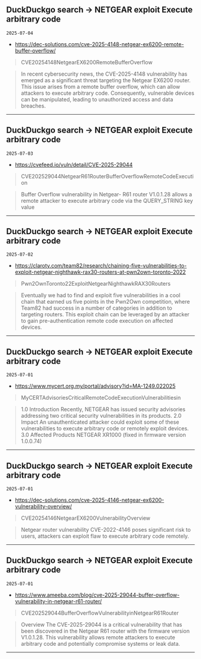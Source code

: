 ## DuckDuckgo search -> NETGEAR exploit Execute arbitrary code
`2025-07-04`

* https://dec-solutions.com/cve-2025-4148-netgear-ex6200-remote-buffer-overflow/

<blockquote>
 CVE20254148NetgearEX6200RemoteBufferOverflow
</blockquote>
<blockquote>
In recent cybersecurity news, the CVE-2025-4148 vulnerability has emerged as a significant threat targeting the Netgear EX6200 router. This issue arises from a remote buffer overflow, which can allow attackers to execute arbitrary code. Consequently, vulnerable devices can be manipulated, leading to unauthorized access and data breaches.
</blockquote>

---

## DuckDuckgo search -> NETGEAR exploit Execute arbitrary code
`2025-07-03`

* https://cvefeed.io/vuln/detail/CVE-2025-29044

<blockquote>
 CVE202529044NetgearR61RouterBufferOverflowRemoteCodeExecution
</blockquote>
<blockquote>
Buffer Overflow vulnerability in Netgear- R61 router V1.0.1.28 allows a remote attacker to execute arbitrary code via the QUERY_STRING key value
</blockquote>

---

## DuckDuckgo search -> NETGEAR exploit Execute arbitrary code
`2025-07-02`

* https://claroty.com/team82/research/chaining-five-vulnerabilities-to-exploit-netgear-nighthawk-rax30-routers-at-pwn2own-toronto-2022

<blockquote>
 Pwn2OwnToronto22ExploitNetgearNighthawkRAX30Routers
</blockquote>
<blockquote>
Eventually we had to find and exploit five vulnerabilities in a cool chain that earned us five points in the Pwn2Own competition, where Team82 had success in a number of categories in addition to targeting routers. This exploit chain can be leveraged by an attacker to gain pre-authentication remote code execution on affected devices.
</blockquote>

---

## DuckDuckgo search -> NETGEAR exploit Execute arbitrary code
`2025-07-01`

* https://www.mycert.org.my/portal/advisory?id=MA-1249.022025

<blockquote>
 MyCERTAdvisoriesCriticalRemoteCodeExecutionVulnerabilitiesin
</blockquote>
<blockquote>
1.0 Introduction Recently, NETGEAR has issued security advisories addressing two critical security vulnerabilities in its products. 2.0 Impact An unauthenticated attacker could exploit some of these vulnerabilities to execute arbitrary code or remotely exploit devices. 3.0 Affected Products NETGEAR XR1000 (fixed in firmware version 1.0.0.74)
</blockquote>

---

## DuckDuckgo search -> NETGEAR exploit Execute arbitrary code
`2025-07-01`

* https://dec-solutions.com/cve-2025-4146-netgear-ex6200-vulnerability-overview/

<blockquote>
 CVE20254146NetgearEX6200VulnerabilityOverview
</blockquote>
<blockquote>
Netgear router vulnerability CVE-2022-4146 poses significant risk to users, attackers can exploit flaw to execute arbitrary code remotely.
</blockquote>

---

## DuckDuckgo search -> NETGEAR exploit Execute arbitrary code
`2025-07-01`

* https://www.ameeba.com/blog/cve-2025-29044-buffer-overflow-vulnerability-in-netgear-r61-router/

<blockquote>
 CVE202529044BufferOverflowVulnerabilityinNetgearR61Router
</blockquote>
<blockquote>
Overview The CVE-2025-29044 is a critical vulnerability that has been discovered in the Netgear R61 router with the firmware version V1.0.1.28. This vulnerability allows remote attackers to execute arbitrary code and potentially compromise systems or leak data.
</blockquote>

---

